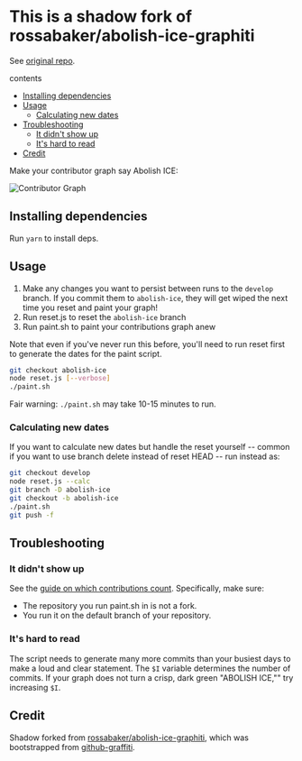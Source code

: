 # This is a shadow fork of rossabaker/abolish-ice-graphiti

See [original repo](https://github.com/rossabaker/abolish-ice-graphiti).

contents

- [Installing dependencies](#installing-dependencies)
- [Usage](#usage)
  - [Calculating new dates](#calculating-new-dates)
- [Troubleshooting](#troubleshooting)
  - [It didn't show up](#it-didnt-show-up)
  - [It's hard to read](#its-hard-to-read)
- [Credit](#credit)

Make your contributor graph say Abolish ICE:

![Contributor Graph](graph.png)

## Installing dependencies

Run `yarn` to install deps.

## Usage

1. Make any changes you want to persist between runs to the `develop` branch. If you commit them to `abolish-ice`, they will get wiped the next time you reset and paint your graph!
2. Run reset.js to reset the `abolish-ice` branch
3. Run paint.sh to paint your contributions graph anew

Note that even if you've never run this before, you'll need to run reset first to generate the dates for the paint script.

```sh
git checkout abolish-ice
node reset.js [--verbose]
./paint.sh
```

Fair warning: `./paint.sh` may take 10-15 minutes to run.

### Calculating new dates

If you want to calculate new dates but handle the reset yourself -- common if you want to use branch delete instead of reset HEAD -- run instead as:


```sh
git checkout develop
node reset.js --calc
git branch -D abolish-ice
git checkout -b abolish-ice
./paint.sh
git push -f
```

## Troubleshooting

### It didn't show up

See the [guide on which contributions count](https://help.github.com/en/github/setting-up-and-managing-your-github-profile/why-are-my-contributions-not-showing-up-on-my-profile).
Specifically, make sure:

* The repository you run paint.sh in is not a fork.
* You run it on the default branch of your repository.

### It's hard to read

The script needs to generate many more commits than your busiest days to make a loud and clear statement.  The `$I` variable determines the number of commits.  If your graph does not turn a crisp, dark green "ABOLISH ICE,"" try increasing `$I`.

## Credit

Shadow forked from [rossabaker/abolish-ice-graphiti](https://github.com/rossabaker/abolish-ice-graphiti), which was bootstrapped from [github-graffiti](https://github.com/mavrk/github-graffiti).
